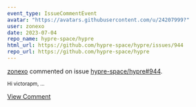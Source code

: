 ```yaml
---
event_type: IssueCommentEvent
avatar: "https://avatars.githubusercontent.com/u/24207999?"
user: zonexo
date: 2023-07-04
repo_name: hypre-space/hypre
html_url: https://github.com/hypre-space/hypre/issues/944
repo_url: https://github.com/hypre-space/hypre
---
```


<a href='https://github.com/zonexo' target='_blank'>zonexo</a> commented on issue <a href='https://github.com/hypre-space/hypre/issues/944' target='_blank'>hypre-space/hypre#944</a>.

<small>Hi victorapm,...</small>

<a href='https://github.com/hypre-space/hypre/issues/944' target='_blank'>View Comment</a>